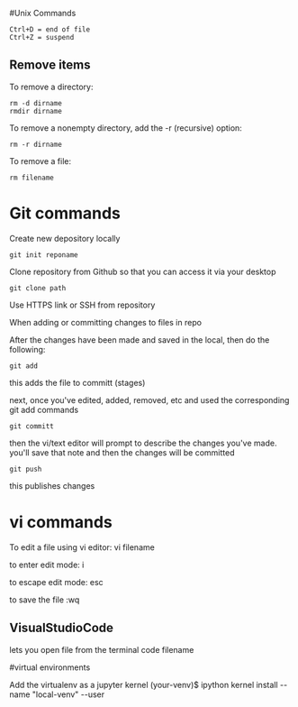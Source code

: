 #Unix Commands

	Ctrl+D = end of file 
	Ctrl+Z = suspend 


## Remove items

To remove a directory:

	rm -d dirname
	rmdir dirname

To remove a nonempty directory, add the -r (recursive) option:

	rm -r dirname

To remove a file:
	
	rm filename




# Git commands


Create new depository locally 

	git init reponame

Clone repository from Github so that you can access it via your desktop

	git clone path

Use HTTPS link or SSH from repository 

When adding or committing changes to files in repo

After the changes have been made and saved in the local, then do the following:

	git add

this adds the file to committ (stages)

next, once you've edited, added, removed, etc and used the corresponding git add commands

	git committ

then the vi/text editor will prompt to describe the changes you've made. you'll save that note and then the changes will be committed 

	git push

this publishes changes


# vi commands

To edit a file using vi editor:
	vi filename


to enter edit mode:
	i

to escape edit mode:
	esc

to save the file
	:wq


## VisualStudioCode

lets you open file from the terminal
	code filename


 

#virtual environments


Add the virtualenv as a jupyter kernel
	(your-venv)$ ipython kernel install --name "local-venv" --user





